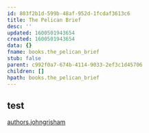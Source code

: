 ```yaml
---
id: 803f2b1d-599b-48af-952d-1fcdaf3613c6
title: The Pelican Brief
desc: ''
updated: 1600501943654
created: 1600501943654
data: {}
fname: books.the_pelican_brief
stub: false
parent: c992f0a7-674b-4114-9033-2ef3c1d45706
children: []
hpath: books.the_pelican_brief
---
```

## test

[authors.johngrisham](64470c1a-a2ce-4565-b542-453a35ce51f9)
